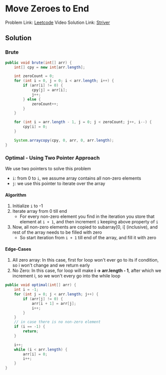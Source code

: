 # Move Zeroes to End

Problem Link: [Leetcode](https://leetcode.com/problems/move-zeroes/description/)
Video Solution Link: [Striver](https://youtu.be/wvcQg43_V8U?t=1633)

## Solution

### Brute

```java
public void brute(int[] arr) {
    int[] cpy = new int[arr.length];

    int zeroCount = 0;
    for (int i = 0, j = 0; i < arr.length; i++) {
        if (arr[i] != 0) {
            cpy[j] = arr[i];
            j++;
        } else {
            zeroCount++;
        }
    }

    for (int i = arr.length - 1, j = 0; j < zeroCount; j++, i--) {
        cpy[i] = 0;
    }

    System.arraycopy(cpy, 0, arr, 0, arr.length);
}
```

### Optimal - Using Two Pointer Approach

We use two pointers to solve this problem

- `i`: from 0 to `i`, we assume array contains all non-zero elements
- `j`: we use this pointer to iterate over the array

#### Algorithm

1. Initialize `i` to -1
2. Iterate array from 0 till end
   - For every non-zero element you find in the iteration you store that
     element at `i + 1`, and then increment `i` keeping above property of `i`
3. Now, all non-zero elements are copied to subarray\[0, i\] (inclusive),
   and rest of the array needs to be filled with zero
   - So start iteration from `i + 1` till end of the array, and fill it with
     zero

#### Edge-Cases

1. All zero array: In this case, first for loop won't ever go to its if
   condition, so i won't change and we return early
2. No Zero: In this case, for loop will make **i -> arr.length - 1**, after
   which we increment i, so we won't every go into the while loop

```java
public void optimal(int[] arr) {
    int i = -1;
    for (int j = 0; j < arr.length; j++) {
        if (arr[j] != 0) {
            arr[i + 1] = arr[j];
            i++;
        }
    }
    // in case there is no non-zero element
    if (i == -1) {
        return;
    }

    i++;
    while (i < arr.length) {
        arr[i] = 0;
        i++;
    }
}
```
